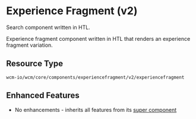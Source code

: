 Experience Fragment (v2)
====
Search component written in HTL.

Experience fragment component written in HTL that renders an experience fragment variation.

## Resource Type
```
wcm-io/wcm/core/components/experiencefragment/v2/experiencefragment
```

## Enhanced Features

* No enhancements - inherits all features from its [super component][extends-component]

[extends-component]: https://github.com/adobe/aem-core-wcm-components/tree/master/content/src/content/jcr_root/apps/core/wcm/components/experiencefragment/v2/experiencefragment
